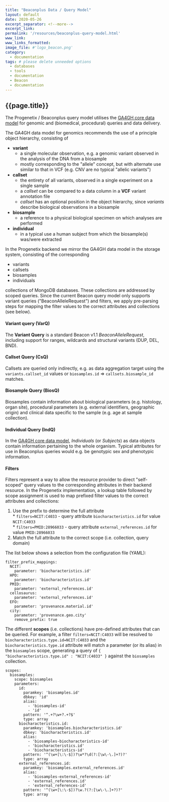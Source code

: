 ```yaml
---
title: "Beaconplus Data / Query Model"
layout: default
date: 2020-05-26
excerpt_separator: <!--more-->
excerpt_link:
permalink: '/resources/beaconplus-query-model.html'
www_link:
www_links_formatted:
image_file: #'logo_beacon.png'
category:
  - documentation
tags: # please delete unneeded options
  - databases
  - tools
  - documentation
  - Beacon
  - documentation
---
```


## {{page.title}}

The Progenetix / Beaconplus query model utilises the [GA4GH core data model](https://schemablocks.org/standards/ga4gh-data-model.html) for genomic and (biomedical, procedural) queries and data delivery.

<!--more-->

The GA4GH data model for genomics recommends the use of a principle object hierarchy, consisting of

* __variant__
    - a single molecular observation, e.g. a genomic variant observed in the analysis of the DNA from a biosample
    - mostly corresponding to the "allele" concept, but with alternate use similar to that in VCF (e.g. CNV are no typical "allelic variants")
* __callset__
    - the entirety of all variants, observed in a single experiment on a single sample
    - a _callset_ can be compared to a data column in a __VCF__ variant annotation file
    - _callset_ has an optional position in the object hierarchy, since _variants_ describe biological observations in a biosample
* __biosample__
    - a reference to a physical biological specimen on which analyses are performed
* __individual__
    - in a typical use a human subject from which the biosample(s) was/were extracted

In the Progenetix backend we mirror the GA4GH data model in the storage system, consisting of the corresponding

* variants
* callsets
* biosamples
* individuals

collections of MongoDB databases. These collections are addressed by scoped queries. Since the current Beacon query model only supports variant queries ("BeaconAlleleRequest") and filters, we apply pre-parsing steps for mapping the filter values to the correct attributes and collections (see below).

#### Variant query (VarQ)

The __Variant Query__  is a standard Beacon v1.1 _BeaconAlleleRequest_, including support for ranges, wildcards and structural variants (DUP, DEL, BND).

#### Callset Query (CsQ)

Callsets are queried only indirectly, e.g. as data aggregation target using the `variants.callset_id` values or `biosamples.id` => `callsets.biosample_id` matches.

#### Biosample Query (BiosQ)

Biosamples contain information about biological parameters (e.g. histology, organ site), procedural parameters (e.g. external identifiers, geographic origin) and clinical data specific to the sample (e.g. age at sample collection).

#### Individual Query (IndQ)

In the [GA4GH core data model](https://schemablocks.org/categories/formats/ga4gh-data-model.html), _Individuals_ (or _Subjects_) as data objects contain information pertaining to the whole organism. Typical attributes for use in Beaconplus queries would e.g. be genotypic sex and phenotypic information.


#### Filters

Filters represent a way to allow the resource provider to direct "self-scoped" query values to the corresponding attributes in their backend resource. In the Progenetix implementation, a lookup table followed by scope assignment is used to map prefixed filter values to the correct  attributes and collections:

1. Use the prefix to determine the full attribute   
		* `filters=NCIT:C4033`
		    - query attribute `biocharacteristics.id` for value `NCIT:C4033`   
		* `filters=PMID:28966033`
		    - query attribute `external_references.id` for value `PMID:28966033`    
2. Match the full attribute to the correct scope (i.e. collection, query domain)     


The list below shows a selection from the configuration file (YAML):

```
filter_prefix_mappings:
  NCIT:
    parameter: 'biocharacteristics.id'
  HPO:
    parameter: 'biocharacteristics.id'
  PMID:
    parameter: 'external_references.id'
  cellosaurus:
    parameter: 'external_references.id'
  EFO:
    parameter: 'provenance.material.id'
  city:
    parameter: 'provenance.geo.city'
    remove_prefix: true
```

The different __scopes__ (i.e. collections) have pre-defined attributes that can be queried. For example, a filter `filters=NCIT:C4033` will be resolved to `biocharacteristics.type.id=NCIT:C4033` and the `biocharacteristics.type.id` attribute will match a parameter (or its alias) in the `biosamples` scope, generating a query of `{ "biocharacteristics.type.id" : "NCIT:C4033" }` against the `biosamples` collection.

```
scopes:
  biosamples:
    scope: biosamples
    parameters:
      id:
        paramkey: 'biosamples.id'
        dbkey: 'id'
        alias:
          - 'biosamples-id'
          - 'id'
        pattern: '^.+?\w+?.+?$'
        type: array
      biocharacteristics.id:
        paramkey: 'biosamples.biocharacteristics.id'
        dbkey: 'biocharacteristics.id'
        alias:
          - 'biosamples-biocharacteristics-id'
          - 'biocharacteristics.id'
          - 'biocharacteristics-id'
        pattern: '^(\w+[\:\-$])?\w*?\d(?:[\w\-\.]+?)?'
        type: array
      external_references.id:
        paramkey: 'biosamples.external_references.id'
        alias:
          - 'biosamples-external_references-id'
          - 'external_references.id'
          - 'external_references-id'
        pattern: '^(\w+[\:\-$])?\w.?(?:[\w\-\.]+?)?'
        type: array
```
